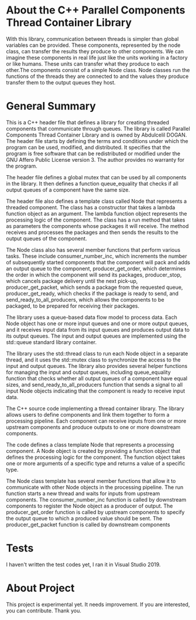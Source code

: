 # About the C++ Parallel Components Thread Container Library
With this library, communication between threads is simpler than global variables can be provided.
These components, represented by the node class, can transfer the results they produce to other components.
We can imagine these components in real life just like the units working in a factory or like humans.
These units can transfer what they produce to each other.The components consist of a simple Node class.
Node classes run the functions of the threads they are connected to and the values they produce
transfer them to the output queues they host.


# General Summary
This is a C++ header file that defines a library for creating threaded components that communicate through queues. The library is called Parallel Components Thread Container Library and is owned by Abdulcelil DOGAN. The header file starts by defining the terms and conditions under which the program can be used, modified, and distributed. It specifies that the program is free software that can be redistributed or modified under the GNU Affero Public License version 3. The author provides no warranty for the program.

The header file defines a global mutex that can be used by all components in the library. It then defines a function queue_equality that checks if all output queues of a component have the same size.

The header file also defines a template class called Node that represents a threaded component. The class has a constructor that takes a lambda function object as an argument. The lambda function object represents the processing logic of the component. The class has a run method that takes as parameters the components whose packages it will receive. The method receives and processes the packages and then sends the results to the output queues of the component.


The Node class also has several member functions that perform various tasks. These include consumer_number_inc, which increments the number of subsequently started components that the component will pack and adds an output queue to the component, producer_get_order, which determines the order in which the component will send its packages, producer_stop, which cancels package delivery until the next pick-up, producer_get_packet, which sends a package from the requested queue, producer_get_ready, which checks if the package is ready to send, and send_ready_to_all_producers, which allows the components to be packaged, to be prepared for receiving their packages.

The library uses a queue-based data flow model to process data. Each Node object has one or more input queues and one or more output queues, and it receives input data from its input queues and produces output data to its output queues. The input and output queues are implemented using the std::queue standard library container.

The library uses the std::thread class to run each Node object in a separate thread, and it uses the std::mutex class to synchronize the access to the input and output queues. The library also provides several helper functions for managing the input and output queues, including queue_equality function that checks whether all output queues of a component have equal sizes, and send_ready_to_all_producers function that sends a signal to all input Node objects indicating that the component is ready to receive input data.

The C++ source code implementing a thread container library. The library allows users to define components and link them together to form a processing pipeline. Each component can receive inputs from one or more upstream components and produce outputs to one or more downstream components.

The code defines a class template Node that represents a processing component. A Node object is created by providing a function object that defines the processing logic for the component. The function object takes one or more arguments of a specific type and returns a value of a specific type.

The Node class template has several member functions that allow it to communicate with other Node objects in the processing pipeline. The run function starts a new thread and waits for inputs from upstream components. The consumer_number_inc function is called by downstream components to register the Node object as a producer of output. The producer_get_order function is called by upstream components to specify the output queue to which a produced value should be sent. The producer_get_packet function is called by downstream components 


# Tests

I haven't written the test codes yet, I ran it in Visual Studio 2019.

# About Project
This project is experimental yet. It needs improvement. If you are interested, you can contribute. Thank you.
